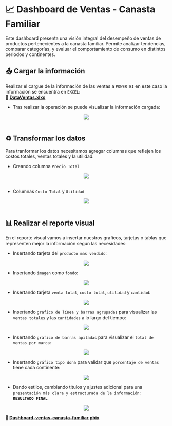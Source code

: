 # :chart_with_upwards_trend: Dashboard de Ventas - Canasta Familiar
Este dashboard presenta una visión integral del desempeño de ventas de productos pertenecientes a la canasta familiar. Permite analizar tendencias, comparar categorías, y evaluar el comportamiento de consumo en distintos periodos y continentes.

## :outbox_tray: Cargar la información
Realizar el cargue de la información de las ventas a `POWER BI` en este caso la información se encuentra en `EXCEL`:  
:link: **[DataVentas.xlxs](https://raw.githubusercontent.com/WilliamLopez663/Dashboard-de-Ventas-Canasta-Familiar/main/assets/docs/DataVentasPBI.xlxs)**

- Tras realizar la operación se puede visualizar la información cargada:
<div align="center">
  <img  src="https://raw.githubusercontent.com/WilliamLopez663/Dashboard-de-Ventas-Canasta-Familiar/main/assets/images/informacion-cargada.PNG">
</div>
<br>

## :recycle: Transformar los datos
Para tranformar los datos necesitamos agregar columnas que reflejen los costos totales, ventas totales y la utilidad.

- Creando columna `Precio Total`
<div align="center">
  <img  src="https://raw.githubusercontent.com/WilliamLopez663/Dashboard-de-Ventas-Canasta-Familiar/main/assets/images/columna-precio-total.PNG">
</div>  
<br>

- Columnas `Costo Total` y `Utilidad`
<div align="center">
  <img  src="https://raw.githubusercontent.com/WilliamLopez663/Dashboard-de-Ventas-Canasta-Familiar/main/assets/images/columna-costo-total-y-utilidad.PNG">
</div>
<br>

## :bar_chart: Realizar el reporte visual
En el reporte visual vamos a insertar nuestros graficos, tarjetas o tablas que representen mejor la información segun las necesidades:

- Insertando tarjeta del `producto mas vendido`:
<div align="center">
  <img  src="https://raw.githubusercontent.com/WilliamLopez663/Dashboard-de-Ventas-Canasta-Familiar/main/assets/images/insertando-tarjeta-producto-mas-vendido.PNG">
</div>

- Insertando `imagen` como `fondo`:
<div align="center">
  <img  src="https://raw.githubusercontent.com/WilliamLopez663/Dashboard-de-Ventas-Canasta-Familiar/main/assets/images/insertar-imagen-como-fondo.PNG">
</div>

- Insertando tarjeta `venta total`, `costo total`, `utilidad` y `cantidad`:
<div align="center">
  <img  src="https://raw.githubusercontent.com/WilliamLopez663/Dashboard-de-Ventas-Canasta-Familiar/main/assets/images/insertando-tarjeta-venta-total-costo-total-utilidad-cantidad.PNG">
</div>

- Insertando `grafico de línea y barras agrupadas` para visualizar las `ventas totales` y las `cantidades` a lo largo del tiempo:
<div align="center">
  <img  src="https://raw.githubusercontent.com/WilliamLopez663/Dashboard-de-Ventas-Canasta-Familiar/main/assets/images/insertando-grafico-de-barras-agrupadas.PNG">
</div>

- Insertando `gráfico de barras apiladas` para visualizar el `total de ventas por marca`:
<div align="center">
  <img  src="https://raw.githubusercontent.com/WilliamLopez663/Dashboard-de-Ventas-Canasta-Familiar/main/assets/images/insertar-grafico-barras-apiladas.PNG">
</div>

- Insertando `gráfico tipo dona` para validar que `porcentaje de ventas` tiene cada continente:
<div align="center">
  <img  src="https://raw.githubusercontent.com/WilliamLopez663/Dashboard-de-Ventas-Canasta-Familiar/main/assets/images/insertar-grafico-tipo-dona.PNG">
</div>

- Dando estilos, cambiando titulos y ajustes adicional para una `presentación más clara y estructurada de la información`:  
  **`RESULTADO FINAL`**
<div align="center">
  <img  src="https://raw.githubusercontent.com/WilliamLopez663/Dashboard-de-Ventas-Canasta-Familiar/main/assets/images/resultado-final.PNG">
</div>


**:link: [Dashboard-ventas-canasta-familiar.pbix](https://raw.githubusercontent.com/WilliamLopez663/Dashboard-de-Ventas-Canasta-Familiar/main/assets/docs/Dashboard-de-Ventas-Canasta-Familiar.pbix)**

